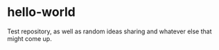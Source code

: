 # hello-world
Test repository, as well as random ideas sharing and whatever else that might come up.
